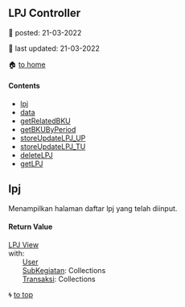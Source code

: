## LPJ Controller

:date: posted\: 21-03-2022

:memo: last updated\: 21-03-2022

:house: [to home](https://github.com/ivan17051/blud/blob/master/README.md)

#### Contents

- [lpj](#lpj)
- [data](#data)
- [getRelatedBKU](#getrelatedbku)
- [getBKUByPeriod](#getbkubyperiod)
- [storeUpdateLPJ_UP](#storeupdatelpj_up)
- [storeUpdateLPJ_TU](#storeupdatelpj_tu)
- [deleteLPJ](#deletelpj)
- [getLPJ](#getlpj)

## lpj 
Menampilkan halaman daftar lpj yang telah diinput.

#### Return Value
[LPJ View](https://github.com/ivan17051/blud/blob/master/resources/views/lpj.blade.php)<br>
with:<br>
&emsp;&emsp;[User](https://github.com/ivan17051/blud/blob/master/app/User.php)<br>
&emsp;&emsp;[SubKegiatan](https://github.com/ivan17051/blud/blob/master/app/SubKegiatan.php): Collections<br>
&emsp;&emsp;[Transaksi](#https://github.com/ivan17051/blud/blob/master/app/Pajak.php): Collections

:cyclone: [to top](#contents)
